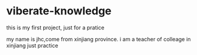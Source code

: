 # viberate-knowledge
this is my first project, just for a pratice

my name is jhc,come from xinjiang province.
i am a teacher of colleage in xinjiang
just practice
